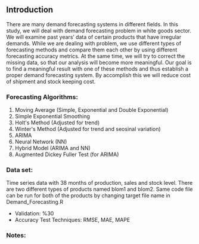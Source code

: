 ## Introduction
There are many demand forecasting systems in different fields. In this study, we will deal with demand forecasting problem in white goods sector. We will examine past years’ data of certain products that have irregular demands. While we are dealing with problem, we use different types of forecasting methods and compare them each other by using different forecasting accuracy metrics. 
At the same time, we will try to correct the missing data, so that our analysis will become more meaningful. Our goal is to find a meaningful result with one of these methods and thus establish a proper demand forecasting system. By accomplish this we will reduce cost of shipment and stock keeping cost. 

### Forecasting Algorithms:
1. Moving Average (Simple, Exponential and Double Exponential)
2. Simple Exponential Smoothing
3. Holt's Method (Adjusted for trend)
4. Winter's Method (Adjusted for trend and seosinal variation)
5. ARIMA
6. Neural Network (NN)
7. Hybrid Model (ARIMA and NN)
8. Augmented Dickey Fuller Test (for ARIMA)

### Data set:
Time series data with 38 months of production, sales and stock level. 
There are two different types of products named blom1 and blom2. Same code file can be run for both of the products by changing target file name in Demand_Forecasting.R 
* Validation: %30
* Accuracy Test Techniques: RMSE, MAE, MAPE

### Notes:

